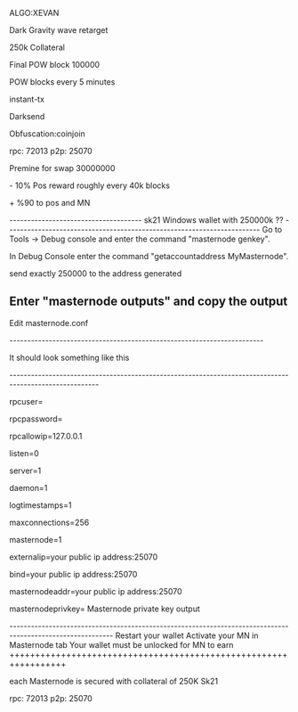 
<p>ALGO:XEVAN</p>
<p>Dark Gravity wave retarget</p>
<p>250k Collateral</p>
<p>Final POW block  100000</p>
<p>POW blocks every 5 minutes</p>
<p>instant-tx</p>
<p>Darksend</p>
<p>Obfuscation:coinjoin</p>
<p>rpc: 72013 p2p: 25070</p>
<p>Premine for swap 30000000 </p>
<p>- 10% Pos reward roughly every 40k blocks</p>
<p>+ %90 to pos and MN</p>

<p>-------------------------------------
sk21 Windows wallet with 250000k ??
-----------------------------------------------------------------------
Go to Tools -> Debug console and enter the command "masternode genkey".

In Debug Console enter the command "getaccountaddress MyMasternode".

send exactly 250000 to the address generated

Enter "masternode outputs" and copy the output
------------------------------------------------------------------------
Edit masternode.conf 
</p>
-----------------------------------------------------------------------
<p>
It should look something like this</p>
-------------------------------------------------------------------------------------------------------
<p><masternode> <yourip:25070> <PRIVATEKEY> <Proof of transaction> </p>

<p>rpcuser=</p>
<p>rpcpassword=</p>
<p>rpcallowip=127.0.0.1</p>
<p>listen=0</p>
<p>server=1</p>
<p>daemon=1</p>
<p>logtimestamps=1</p>
<p>maxconnections=256</p>
<p>masternode=1</p>
<p>externalip=your public ip address:25070</p>
<p>bind=your public ip address:25070</p>
<p>masternodeaddr=your public ip address:25070</p>
<p>masternodeprivkey= Masternode private key output </p>
-----------------------------------------------------------------------------------------------------------
Restart your wallet
Activate your MN in Masternode tab 
Your wallet must be unlocked for MN to earn
+++++++++++++++++++++++++++++++++++++++++++++++++++++++++++++++++</p>
<p>each Masternode is secured with collateral of 250K Sk21</p>
<p>rpc: 72013 p2p: 25070 </p>
